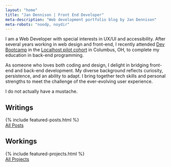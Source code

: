 ```yaml
---
layout: "home"
title: "Jan Dennison | Front End Developer"
meta-description: "Web development portfolio blog by Jan Dennison"
meta-robots: "noodp, noydir"
---
```

<aside id="intro-cont">
  <p>I am a Web Developer with special interests in UX/UI and accessibility. After several years working in web design and front-end, I recently attended <a href="http://devbootcamp.com" title="Dev Bootcamp website">Dev Bootcamp</a> in the <a href="http://local.devbootcamp.com" title="Information about the Localhost pilot">Localhost pilot cohort</a> in Columbus, OH, to complete my education in back-end programming.</p>
  <p>As someone who loves both coding and design, I delight in bridging front-end and back-end development. My diverse background reflects curiosity, persistence, and an ability to adapt. I bring together tech skills and personal strengths to meet the challenge of the ever-evolving user experience.</p>
  <p>I do not actually have a mustache.</p>
</aside>
<section class="col-half">
  <h2 id="writings">Writings</h2>
  {% include featured-posts.html %}
  <div class="" id="view-all-entries">
    <a class="button inline" href="archive.html" title="blog archive">All Posts</a>
  </div>
</section>
<section id="works" class="col-half">
  <h2>Workings</h2>
  {% include featured-projects.html %}
  <div class="" id="view-all-entries">
    <a class="button inline" href="workings.html" title="project archive">All Projects</a>
  </div>
</section>
